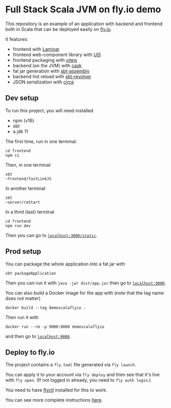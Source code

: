 # Full Stack Scala JVM on fly.io demo

This repository is an example of an application with backend and frontend both in Scala that can be deployed easily on [fly.io](https://fly.io/).

It features:

- frontend with [Laminar](https://laminar.dev/)
- frontend web-component library with [UI5](https://sap.github.io/ui5-webcomponents/)
- frontend packaging with [vitejs](https://vitejs.dev/)
- backend (on the JVM) with [cask](https://github.com/com-lihaoyi/cask)
- fat jar generation with [sbt-assembly](https://github.com/sbt/sbt-assembly)
- backend hot reload with [sbt-revolver](https://github.com/spray/sbt-revolver)
- JSON serialization with [circe](https://circe.github.io/circe/)

## Dev setup

To run this project, you will need installed

- npm (v16)
- sbt
- a jdk 11

The first time, run in one terminal:

```
cd frontend
npm ci
```

Then, in one terminal:

```
sbt
~frontend/fastLinkJS
```

In another terminal

```
sbt
~server/reStart
```

In a third (last) terminal

```
cd frontend
npm run dev
```

Then you can go to [`localhost:3000/static`](http://localhost:3000/static).

## Prod setup

You can package the whole application into a fat jar with

```
sbt packageApplication
```

Then you can run it with `java -jar dist/app.jar` then go to [`localhost:9000`](http://localhost:9000).

You can also build a Docker image for the app with (note that the tag name does not matter)

```
docker build --tag demoscalaflyio .
```

Then run it with

```
docker run --rm -p 9000:8080 demoscalaflyio
```

and then go to [`localhost:9000`](http://localhost:9000).

## Deploy to fly.io

The project contains a `fly.toml` file generated via `fly launch`.

You can apply it to your account via `fly deploy` and then see that it's live with `fly open`. (If not logged in already, you need to `fly auth login`.)

You need to have [flyctl](https://fly.io/docs/hands-on/install-flyctl/) installed for this to work.

You can see more complete instructions [here](https://fly.io/docs/languages-and-frameworks/dockerfile/).

